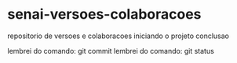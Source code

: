 # senai-versoes-colaboracoes
repositorio de versoes e colaboracoes
iniciando o projeto conclusao

lembrei do comando: git commit
lembrei do comando: git status

